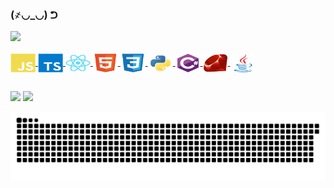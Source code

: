 ### (҂◡_◡) ᕤ
<div>
  <a href="https://www.linkedin.com/in/vntc-fullstack/">
  <img height="180em" src="https://github-readme-stats.vercel.app/api/top-langs/?username=yojimat&layout=compact&langs_count=7&theme=ayu-mirage"/>
</div>
<div style="display: inline_block"><br>
  <img align="center" alt="vntc-Js" height="30" width="40" src="https://raw.githubusercontent.com/devicons/devicon/master/icons/javascript/javascript-plain.svg">
  <img align="center" alt="vntc-Ts" height="30" width="40" src="https://raw.githubusercontent.com/devicons/devicon/master/icons/typescript/typescript-plain.svg">
  <img align="center" alt="vntc-React" height="30" width="40" src="https://raw.githubusercontent.com/devicons/devicon/master/icons/react/react-original.svg">
  <img align="center" alt="vntc-HTML" height="30" width="40" src="https://raw.githubusercontent.com/devicons/devicon/master/icons/html5/html5-original.svg">
  <img align="center" alt="vntc-CSS" height="30" width="40" src="https://raw.githubusercontent.com/devicons/devicon/master/icons/css3/css3-original.svg">
  <img align="center" alt="vntc-Python" height="30" width="40" src="https://raw.githubusercontent.com/devicons/devicon/master/icons/python/python-original.svg">
  <img align="center" alt="vntc-Csharp" height="30" width="40" src="https://raw.githubusercontent.com/devicons/devicon/master/icons/csharp/csharp-original.svg">
  <img align="center" alt="vntc-Ruby" height="30" width="40" src="https://raw.githubusercontent.com/devicons/devicon/master/icons/ruby/ruby-original.svg">
  <img align="center" alt="vntc-Java" height="30" width="40" src="https://raw.githubusercontent.com/devicons/devicon/master/icons/java/java-original.svg">
</div>
  
##  
  
<div>
<a href = "mailto:vinicius.nt.costa@gmail.com"><img src="https://img.shields.io/badge/-Gmail-%23333?style=for-the-badge&logo=gmail&logoColor=white" target="_blank"></a>
<a href="https://www.linkedin.com/in/vntc-fullstack/" target="_blank"><img src="https://img.shields.io/badge/-LinkedIn-%230077B5?style=for-the-badge&logo=linkedin&logoColor=white" target="_blank"></a>   
  
  ![Snake animation](https://github.com/yojimat/yojimat/blob/output/github-contribution-grid-snake.svg)
  </div>
